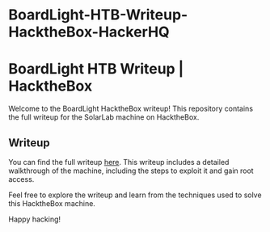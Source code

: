 # BoardLight-HTB-Writeup-HacktheBox-HackerHQ

# BoardLight HTB Writeup | HacktheBox

Welcome to the BoardLight HacktheBox writeup! This repository contains the full writeup for the SolarLab machine on HacktheBox.

## Writeup

You can find the full writeup [here](https://hackerhq.tech/boardlight-writeup/). This writeup includes a detailed walkthrough of the machine, including the steps to exploit it and gain root access.

Feel free to explore the writeup and learn from the techniques used to solve this HacktheBox machine.

Happy hacking!
